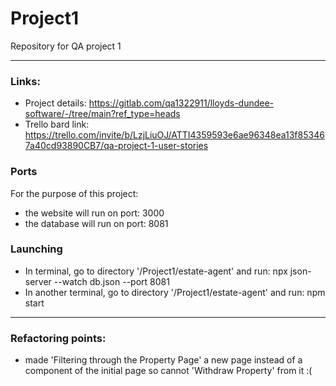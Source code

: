 # Project1
Repository for QA project 1 

---

### Links:
- Project details:  https://gitlab.com/qa1322911/lloyds-dundee-software/-/tree/main?ref_type=heads  
- Trello bard link: https://trello.com/invite/b/LzjLiuOJ/ATTI4359593e6ae96348ea13f853467a40cd93890CB7/qa-project-1-user-stories  


### Ports
For the purpose of this project:  
 - the website will run on port:  3000  
 - the database will run on port: 8081

### Launching
- In terminal, go to directory '/Project1/estate-agent' and run:           npx json-server --watch db.json --port 8081
- In another terminal, go to directory '/Project1/estate-agent' and run:   npm start

---

### Refactoring points:
- made 'Filtering through the Property Page' a new page instead of a component of the initial page so cannot 'Withdraw Property' from it :(

